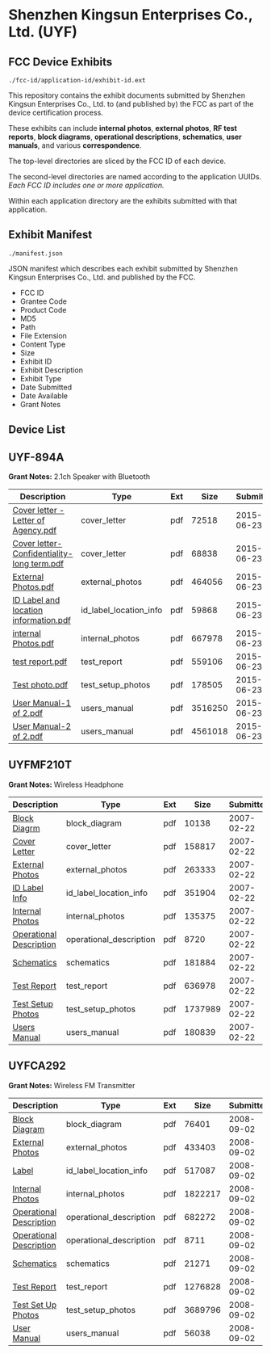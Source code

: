 # Shenzhen Kingsun Enterprises Co., Ltd. (UYF)
## FCC Device Exhibits

```
./fcc-id/application-id/exhibit-id.ext
```

This repository contains the exhibit documents submitted by Shenzhen Kingsun Enterprises Co., Ltd. to (and published by) the FCC as part of the device certification process.

These exhibits can include **internal photos**, **external photos**, **RF test reports**, **block diagrams**, **operational descriptions**, **schematics**, **user manuals**, and various **correspondence**.

The top-level directories are sliced by the FCC ID of each device.

The second-level directories are named according to the application UUIDs. *Each FCC ID includes one or more application.*

Within each application directory are the exhibits submitted with that application. 

## Exhibit Manifest

```
./manifest.json
```

JSON manifest which describes each exhibit submitted by Shenzhen Kingsun Enterprises Co., Ltd. and published by the FCC.

- FCC ID
- Grantee Code
- Product Code
- MD5
- Path
- File Extension
- Content Type
- Size
- Exhibit ID
- Exhibit Description
- Exhibit Type
- Date Submitted
- Date Available
- Grant Notes

## Device List
## UYF-894A
**Grant Notes:** 2.1ch Speaker with Bluetooth

| Description | Type | Ext | Size | Submitted | Available |
| ----------- | ---- | --- | ---- | --------- | --------- |
| [Cover letter -Letter of Agency.pdf](UYF-894A/33e54888b166b75ba11ddc5654e2b9da/2655640.pdf) | cover_letter | pdf | 72518 | 2015-06-23 | 2015-06-23 |
| [Cover letter-Confidentiality-long term.pdf](UYF-894A/33e54888b166b75ba11ddc5654e2b9da/2655641.pdf) | cover_letter | pdf | 68838 | 2015-06-23 | 2015-06-23 |
| [External Photos.pdf](UYF-894A/33e54888b166b75ba11ddc5654e2b9da/2655631.pdf) | external_photos | pdf | 464056 | 2015-06-23 | 2015-06-23 |
| [ID Label and location information.pdf](UYF-894A/33e54888b166b75ba11ddc5654e2b9da/2655632.pdf) | id_label_location_info | pdf | 59868 | 2015-06-23 | 2015-06-23 |
| [internal Photos.pdf](UYF-894A/33e54888b166b75ba11ddc5654e2b9da/2655633.pdf) | internal_photos | pdf | 667978 | 2015-06-23 | 2015-06-23 |
| [test report.pdf](UYF-894A/33e54888b166b75ba11ddc5654e2b9da/2655636.pdf) | test_report | pdf | 559106 | 2015-06-23 | 2015-06-23 |
| [Test photo.pdf](UYF-894A/33e54888b166b75ba11ddc5654e2b9da/2655637.pdf) | test_setup_photos | pdf | 178505 | 2015-06-23 | 2015-06-23 |
| [User Manual-1 of 2.pdf](UYF-894A/33e54888b166b75ba11ddc5654e2b9da/2655638.pdf) | users_manual | pdf | 3516250 | 2015-06-23 | 2015-06-23 |
| [User Manual-2 of 2.pdf](UYF-894A/33e54888b166b75ba11ddc5654e2b9da/2655639.pdf) | users_manual | pdf | 4561018 | 2015-06-23 | 2015-06-23 |
## UYFMF210T
**Grant Notes:** Wireless Headphone

| Description | Type | Ext | Size | Submitted | Available |
| ----------- | ---- | --- | ---- | --------- | --------- |
| [Block Diagrm](UYFMF210T/eb7fa25b5816d9c58b78b2ab2ba862de/761524.pdf) | block_diagram | pdf | 10138 | 2007-02-22 | 2007-02-27 |
| [Cover Letter](UYFMF210T/eb7fa25b5816d9c58b78b2ab2ba862de/761529.pdf) | cover_letter | pdf | 158817 | 2007-02-22 | 2007-02-27 |
| [External Photos](UYFMF210T/eb7fa25b5816d9c58b78b2ab2ba862de/761526.pdf) | external_photos | pdf | 263333 | 2007-02-22 | 2007-02-27 |
| [ID Label Info](UYFMF210T/eb7fa25b5816d9c58b78b2ab2ba862de/761527.pdf) | id_label_location_info | pdf | 351904 | 2007-02-22 | 2007-02-27 |
| [Internal Photos](UYFMF210T/eb7fa25b5816d9c58b78b2ab2ba862de/761528.pdf) | internal_photos | pdf | 135375 | 2007-02-22 | 2007-02-27 |
| [Operational Description](UYFMF210T/eb7fa25b5816d9c58b78b2ab2ba862de/761531.pdf) | operational_description | pdf | 8720 | 2007-02-22 | 2007-02-27 |
| [Schematics](UYFMF210T/eb7fa25b5816d9c58b78b2ab2ba862de/761525.pdf) | schematics | pdf | 181884 | 2007-02-22 | 2007-02-27 |
| [Test Report](UYFMF210T/eb7fa25b5816d9c58b78b2ab2ba862de/761523.pdf) | test_report | pdf | 636978 | 2007-02-22 | 2007-02-27 |
| [Test Setup Photos](UYFMF210T/eb7fa25b5816d9c58b78b2ab2ba862de/761530.pdf) | test_setup_photos | pdf | 1737989 | 2007-02-22 | 2007-02-27 |
| [Users Manual](UYFMF210T/eb7fa25b5816d9c58b78b2ab2ba862de/761532.pdf) | users_manual | pdf | 180839 | 2007-02-22 | 2007-02-27 |
## UYFCA292
**Grant Notes:** Wireless FM Transmitter

| Description | Type | Ext | Size | Submitted | Available |
| ----------- | ---- | --- | ---- | --------- | --------- |
| [Block Diagram](UYFCA292/a2f3567788e6244a354ad669284d82fd/993650.pdf) | block_diagram | pdf | 76401 | 2008-09-02 | 2008-09-02 |
| [External Photos](UYFCA292/a2f3567788e6244a354ad669284d82fd/993653.pdf) | external_photos | pdf | 433403 | 2008-09-02 | 2008-09-02 |
| [Label](UYFCA292/a2f3567788e6244a354ad669284d82fd/993654.pdf) | id_label_location_info | pdf | 517087 | 2008-09-02 | 2008-09-02 |
| [Internal Photos](UYFCA292/a2f3567788e6244a354ad669284d82fd/993655.pdf) | internal_photos | pdf | 1822217 | 2008-09-02 | 2008-09-02 |
| [Operational Description](UYFCA292/a2f3567788e6244a354ad669284d82fd/993651.pdf) | operational_description | pdf | 682272 | 2008-09-02 | 2008-09-02 |
| [Operational Description](UYFCA292/a2f3567788e6244a354ad669284d82fd/993656.pdf) | operational_description | pdf | 8711 | 2008-09-02 | 2008-09-02 |
| [Schematics](UYFCA292/a2f3567788e6244a354ad669284d82fd/993652.pdf) | schematics | pdf | 21271 | 2008-09-02 | 2008-09-02 |
| [Test Report](UYFCA292/a2f3567788e6244a354ad669284d82fd/993649.pdf) | test_report | pdf | 1276828 | 2008-09-02 | 2008-09-02 |
| [Test Set Up Photos](UYFCA292/a2f3567788e6244a354ad669284d82fd/993657.pdf) | test_setup_photos | pdf | 3689796 | 2008-09-02 | 2008-09-02 |
| [User Manual](UYFCA292/a2f3567788e6244a354ad669284d82fd/993658.pdf) | users_manual | pdf | 56038 | 2008-09-02 | 2008-09-02 |
